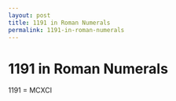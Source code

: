 ```yaml
---
layout: post
title: 1191 in Roman Numerals
permalink: 1191-in-roman-numerals
---
```


# 1191 in Roman Numerals

1191 = MCXCI
